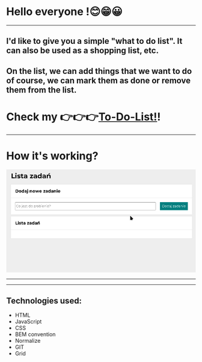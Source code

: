  # Hello everyone !😊😁😀 
 ---
 ## I'd like to give you a simple "what to do list". It can also be used as a shopping list, etc.
 ## On the list, we can add things that we want to do of course, we can mark them as done or remove them from the list.
 # Check my 👉👉👉[To-Do-List!](https://picioo.github.io/to-do-list/)!
 ---

 # How it's working?

![enter image description here](img/to-do-list.gif)

---
---

 ## Technologies used:
- HTML
- JavaScript
- CSS
- BEM convention
- Normalize
- GIT
- Grid


